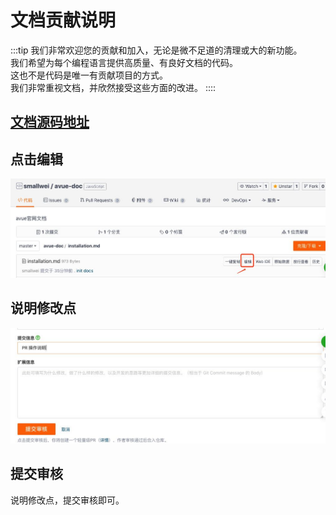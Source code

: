 # 文档贡献说明



:::tip
我们非常欢迎您的贡献和加入，无论是微不足道的清理或大的新功能。</br>
我们希望为每个编程语言提供高质量、有良好文档的代码。</br>
这也不是代码是唯一有贡献项目的方式。</br>
我们非常重视文档，并欣然接受这些方面的改进。
::::

## [文档源码地址](https://gitee.com/zhaoyifannan/tvue-doc)

## 点击编辑

![](/images/20200530212644_qS0YhM_Screenshot.jpeg)

## 说明修改点

![](/images/20200530212711_qNuKUC_Screenshot.jpeg)

## 提交审核

说明修改点，提交审核即可。